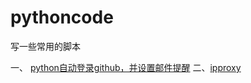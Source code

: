 # pythoncode
写一些常用的脚本

一、 [python自动登录github，并设置邮件提醒](https://github.com/hannoch/pythoncode/tree/master/autogithub)
二、[ipproxy](https://github.com/hannoch/pythoncode/tree/master/ipproxy)
